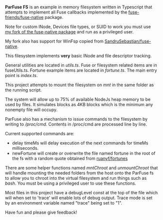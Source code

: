 **ParFuse FS** is an example in memory filesystem written in Typescript that attempts to implement all Fuse callbacks 
implemented by the [fuse-friends/fuse-native](https://github.com/fuse-friends/fuse-native) package.

Note for custom INode, Devices file types, or SUID to work you must use 
[my fork of the fuse-native package](https://github.com/paulrobello/fuse-native) and run as a privileged user.

My fork also has support for WinFsp copied from [SandruSebastian/fuse-native](https://github.com/SandruSebastian/fuse-native).

This filesystem implements **very** basic INode and file descriptor tracking.

General utilities are located in _utils.ts_. Fuse or filesystem related items are in fuseUtils.ts. Fortune example items 
are located in _fortune.ts_. The main entry point is _index.ts_.

This project attempts to mount the filesystem on _mnt_ in the same folder as the running script.

The system will allow up to 75% of available NodeJs heap memory to be used by files.
It simulates blocks as 4KB blocks which is the minimum any nonempty file will occupy.

ParFuse also has a mechanism to issue commands to the filesystem by writing to _/proc/cmd_.
Contents in /proc/cmd are processed line by line.

Current supported commands are:
- delay timeMs  will delay execution of the next commands for timeMs milliseconds.
- newFortune will create or overwrite the file named fortune in the root of the fs with a random quote obtained from 
  [ruanyf/fortunes](https://raw.githubusercontent.com/ruanyf/fortunes/master/data/fortunes)  

There are some helper functions named _mntChroot_ and _unmountChroot_ that will handle mounting the needed folders from 
the host onto the ParFuse fs to allow you to chroot into the virtual filesystem and run things such as _bash_.
You must be using a privileged user to use these functions.

Most files in this project have a debugLevel const at the top of the file which will when set to 'trace' will enable 
lots of debug output. Trace mode is set by an environment variable named "trace" being set to "1".



Have fun and please give feedback!




